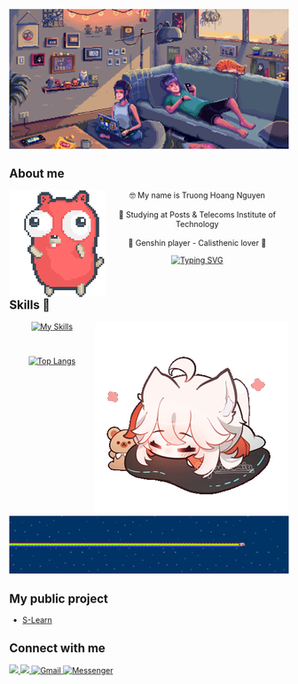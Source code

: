 <div align="center">
  <img src="https://github.com/Jaxx1911/Jaxx1911/blob/main/de17cs0-7d15ba15-8add-45c6-aa56-e6ad024b976b.gif"/>
</div>  

## About me
  
  <img align="left" src="https://github.com/Jaxx1911/Jaxx1911/blob/main/party-gopher.gif" />
  <div align="left">
  <p align="center">🤓 My name is Truong Hoang Nguyen  <br><br>  🏫 Studying at Posts & Telecoms Institute of Technology<br><br>  💝 Genshin player - Calisthenic lover 💝
      
 
  <div align="center">
    
  [![Typing SVG](https://readme-typing-svg.demolab.com/?lines=I+want+to+be+a+backend+developer;I+want+to+be+a+golang+developer)](https://github.com/Jaxx1911)
  </div>
  </p>
  </div>
  

</br>

## Skills 📖
<img align="right" src="https://github.com/Jaxx1911/Jaxx1911/blob/main/292f0f5c-d931-42ea-809c-0a79c1da9457_kazuha-bun-sample.gif" />
<div align="center">

[![My Skills](https://skillicons.dev/icons?i=html,css,cpp,c,cs,mysql,golang,redis&perline=4)]()

</br>


[![Top Langs](https://github-readme-stats.vercel.app/api/top-langs/?username=Jaxx1911&show_icons=true&locale=en&layout=compact&line_height=20&title_color=D0D0FB&icon_color=2234AE&text_color=FFFFFF&bg_color=0,000000,130F40)](https://github.com/Jaxx1911/github-readme-stats)

</div>
<img src="https://github.com/Jaxx1911/Jaxx1911/blob/main/Geysv.png" alt="THN"/>


## My public project

- [S-Learn](https://play.google.com/store/apps/details?id=com.noxinfinity.luyenthiptit)
  

## Connect with me  
  
<a href="https://www.facebook.com/truonghoang.nguyen.71619" target="_blank">
<img src="https://img.shields.io/badge/facebook-%232E87FB.svg?&style=for-the-badge&logo=facebook&logoColor=white alt=facebook style="margin-bottom: 5px;" />
</a>
<a href="https://github.com/Jaxx1911" target="_blank">
<img src="https://img.shields.io/badge/github-%2324292e.svg?&style=for-the-badge&logo=github&logoColor=white alt=github style="margin-bottom: 5px;" />
</a>
<a href="mailto:truonghoangnguyen1911@gmail.com">
<img src="https://img.shields.io/badge/Gmail-D14836?style=for-the-badge&logo=gmail&logoColor=white" alt="Gmail"/>
</a>
<a href="https://m.me/truonghoang.nguyen.71619">
<img src="https://img.shields.io/badge/Messenger-00B2FF?style=for-the-badge&logo=messenger&logoColor=white" alt="Messenger"/>
</a>


